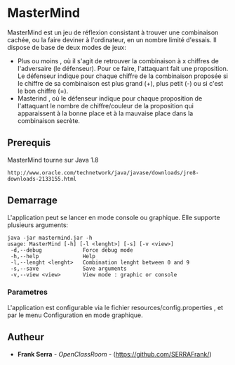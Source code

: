 # MasterMind

MasterMind est un jeu de réflexion consistant à trouver une combinaison cachée, ou la faire deviner à l'ordinateur, en un nombre limité d'essais.
Il dispose de base de deux modes de jeux:
- Plus ou moins , où il s'agit de retrouver la combinaison à x chiffres de l'adversaire (le défenseur). Pour ce faire, l'attaquant fait une proposition. Le défenseur indique pour chaque chiffre de la combinaison proposée si le chiffre de sa combinaison est plus grand (+), plus petit (-) ou si c'est le bon chiffre (=).
- Masterind , où le  défenseur indique pour chaque proposition de l'attaquant le nombre de chiffre/couleur de la proposition qui apparaissent à la bonne place et à la mauvaise place dans la combinaison secrète.

## Prerequis

MasterMind tourne sur Java 1.8

```
http://www.oracle.com/technetwork/java/javase/downloads/jre8-downloads-2133155.html
```

## Demarrage

L'application peut se lancer en mode console ou graphique.
Elle supporte plusieurs arguments:
```
java -jar mastermind.jar -h
usage: MasterMind [-h] [-l <lenght>] [-s] [-v <view>]
 -d,--debug             Force debug mode
 -h,--help              Help
 -l,--lenght <lenght>   Combination lenght between 0 and 9
 -s,--save              Save arguments
 -v,--view <view>       View mode : graphic or console
```


### Parametres

L'application est configurable via le fichier resources/config.properties , et par le menu Configuration en mode graphique.


## Autheur

* **Frank Serra** - *OpenClassRoom* - (https://github.com/SERRAFrank/)

